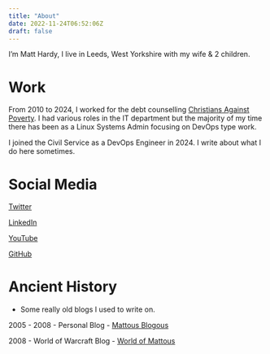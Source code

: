```yaml
---
title: "About"
date: 2022-11-24T06:52:06Z
draft: false
---
```

I’m Matt Hardy, I live in Leeds, West Yorkshire with my wife & 2 children.

# Work

From 2010 to 2024, I worked for the debt counselling [Christians Against Poverty](https://capuk.org). I had various roles in the IT department but the majority of my time there has been as a Linux Systems Admin focusing on DevOps type work.

I joined the Civil Service as a DevOps Engineer in 2024. I write about what I do here sometimes. 

# Social Media

[Twitter](https://twitter.com/mattous)

[LinkedIn](https://www.linkedin.com/in/matt-hardy-985250200/)

[YouTube](https://www.youtube.com/@mattous)

[GitHub](https://github.com/mattous)

# Ancient History

- Some really old blogs I used to write on.

2005 - 2008 - Personal Blog - [Mattous Blogous](http://mattousblogous.blogspot.com/)

2008 - World of Warcraft Blog - [World of Mattous](http://worldofmattous.blogspot.com/)
